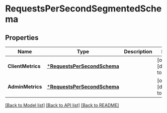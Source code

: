 # RequestsPerSecondSegmentedSchema

## Properties
Name | Type | Description | Notes
------------ | ------------- | ------------- | -------------
**ClientMetrics** | [***RequestsPerSecondSchema**](requestsPerSecondSchema.md) |  | [optional] [default to null]
**AdminMetrics** | [***RequestsPerSecondSchema**](requestsPerSecondSchema.md) |  | [optional] [default to null]

[[Back to Model list]](../README.md#documentation-for-models) [[Back to API list]](../README.md#documentation-for-api-endpoints) [[Back to README]](../README.md)

